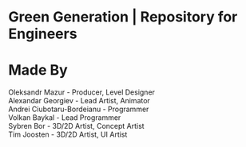# Green Generation | Repository for Engineers

# Made By #
Oleksandr Mazur - Producer, Level Designer\
Alexandar Georgiev - Lead Artist, Animator\
Andrei Ciubotaru-Bordeianu - Programmer\
Volkan Baykal - Lead Programmer\
Sybren Bor - 3D/2D Artist, Concept Artist\
Tim Joosten - 3D/2D Artist, UI Artist

